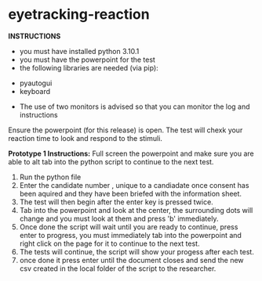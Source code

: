 # eyetracking-reaction

**INSTRUCTIONS**
- you must have installed python 3.10.1
- you must have the powerpoint for the test
- the following libraries are needed (via pip):
* pyautogui
* keyboard
- The use of two monitors is advised so that you can monitor the log and instructions


Ensure the powerpoint (for this release) is open.
The test will chexk your reaction time to look and respond to the stimuli.


**Prototype 1 Instructions:**
Full screen the powerpoint and make sure you are able to alt tab into the python script to continue to the next test.

1. Run the python file 
2. Enter the candidate number , unique to a candiadate once consent has been aquired and they have been briefed with the information sheet.
3. The test will then begin after the enter key is pressed twice.
4. Tab into the powerpoint and look at the center, the surrounding dots will change and you must look at them and press 'b' immediately.
5. Once done the script will wait until you are ready to continue, press enter to progress, you must immediately tab into the powerpoint and right click on the page for it to continue to the next test.
6. The tests will continue, the script will show your progess after each test.
7. once done it press enter until the document closes and send the new csv created in the local folder of the script to the researcher.



